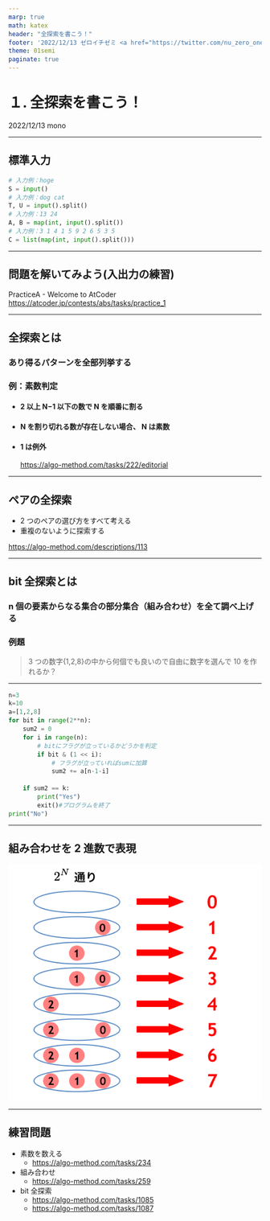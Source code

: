 ```yaml
---
marp: true
math: katex
header: "全探索を書こう！"
footer: '2022/12/13 ゼロイチゼミ <a href="https://twitter.com/nu_zero_one" style="color:white">@nu_zero_one</a>'
theme: 01semi
paginate: true
---
```


<!--
_class: title
_paginate: false
-->

# １. 全探索を書こう！

2022/12/13 mono

---

<!-- class: slides  -->

## 標準入力

```python
# 入力例：hoge
S = input()
# 入力例：dog cat
T, U = input().split()
# 入力例：13 24
A, B = map(int, input().split())
# 入力例：3 1 4 1 5 9 2 6 5 3 5
C = list(map(int, input().split()))
```

---

## 問題を解いてみよう(入出力の練習)

PracticeA - Welcome to AtCoder
https://atcoder.jp/contests/abs/tasks/practice_1

---

## 全探索とは

### あり得るパターンを全部列挙する

### 例：素数判定

- #### 2 以上 N−1 以下の数で N を順番に割る
- #### N を割り切れる数が存在しない場合、 N は素数
- #### 1 は例外
  https://algo-method.com/tasks/222/editorial

---

## ペアの全探索

- 2 つのペアの選び方をすべて考える
- 重複のないように探索する

https://algo-method.com/descriptions/113

---

## bit 全探索とは

### n 個の要素からなる集合の部分集合（組み合わせ）を全て調べ上げる

### 例題

> 3 つの数字{1,2,8}の中から何個でも良いので自由に数字を選んで 10 を作れるか？

---

```python
n=3
k=10
a=[1,2,8]
for bit in range(2**n):
    sum2 = 0
    for i in range(n):
        # bitにフラグが立っているかどうかを判定
        if bit & (1 << i):
            # フラグが立っていればsumに加算
            sum2 += a[n-1-i]

    if sum2 == k:
        print("Yes")
        exit()#プログラムを終了
print("No")
```

---

## 組み合わせを 2 進数で表現

![height:400](bit.png)

---

## 練習問題

- 素数を数える
  - https://algo-method.com/tasks/234
- 組み合わせ
  - https://algo-method.com/tasks/259
- bit 全探索
  - https://algo-method.com/tasks/1085
  - https://algo-method.com/tasks/1087
